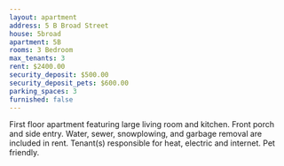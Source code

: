 ```yaml
---
layout: apartment
address: 5 B Broad Street
house: 5broad
apartment: 5B
rooms: 3 Bedroom
max_tenants: 3
rent: $2400.00
security_deposit: $500.00
security_deposit_pets: $600.00
parking_spaces: 3
furnished: false
---
```


First floor apartment featuring large living room and kitchen. Front porch and side entry.
Water, sewer, snowplowing, and garbage removal are included in rent. Tenant(s) responsible for heat,
electric and internet. Pet friendly.